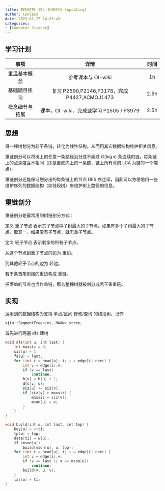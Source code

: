 ```yaml
---
title: 数据结构（四）：树链剖分 (updating)
author: Conless
date: 2023-01-27 14:03:43
categories:
- [Computer Science]
---
```


## 学习计划

|     事项     |                        详情                        | 时间  |
| :----------: | :------------------------------------------------: | :---: |
| 重温基本概念 |                 参考课本与 OI-wiki                 |  1h   |
| 基础题目练习 | 复习 P2590,P2146,P3178，完成 P4427,ACMOJ1473 |  2.5h   |
| 概念细节与拓展 | 课本，OI-wiki，完成或学习 P1505 / P3979 | 2.5h |

## 思想

将一棵树划分为若干条链，转化为线性结构，从而用其它数据结构维护相关信息。

重链剖分可以将树上的任意一条路径划分成不超过 $O(\log n)$ 条连续的链，每条链上的点深度互不相同（即是自底向上的一条链，链上所有点的 LCA 为链的一个端点）。

重链剖分还能保证划分出的每条链上的节点 DFS 序连续，因此可以方便地用一些维护序列的数据结构（如线段树）来维护树上路径的信息。

## 重链剖分

重链剖分是最常用的树链剖分方式：

定义 重子节点 表示其子节点中子树最大的子节点。如果有多个子树最大的子节点，取其一。如果没有子节点，就无重子节点。

定义 轻子节点 表示剩余的所有子节点。

从这个节点到重子节点的边为 重边。

到其他轻子节点的边为 轻边。

若干条首尾衔接的重边构成 重链。

把落单的节点也当作重链，那么整棵树就被剖分成若干条重链。

## 实现

运用到的数据结构为支持 单点/区间 修改/查询 的线段树，记作

```cpp
sjtu::SegmentTree<int, MAXN> stree;
```

首先进行两遍 dfs 建树
```cpp
void dfs(int u, int last) {
    int maxsiz = 0;
    siz[u] = 1;
    fa[u] = last;
    for (int i = head[u]; i; i = edge[i].next) {
        int v = edge[i].v;
        if (v == last)
            continue;
        h[v] = h[u] + 1;
        dfs(v, u);
        siz[u] += siz[v];
        if (siz[v] > maxsiz) {
            maxsiz = siz[v];
            mson[u] = v;
        }
    }
}

void build(int u, int last, int top) {
    key[u] = ++ti;
    tp[u] = top;
    data[ti] = w[u];
    if (mson[u])
        build(mson[u], u, top);
    for (int i = head[u]; i; i = edge[i].next) {
        int v = edge[i].v;
        if (v == last || v == mson[u])
            continue;
        build(v, u, v);
    }
    las[u] = ti;
}
```
